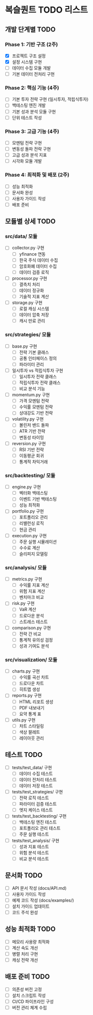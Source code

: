# 복슬퀀트 TODO 리스트

## 개발 단계별 TODO

### Phase 1: 기반 구조 (2주)
- [x] 프로젝트 구조 설정
- [x] 설정 시스템 구현
- [ ] 데이터 수집 모듈 개발
- [ ] 기본 데이터 전처리 구현

### Phase 2: 핵심 기능 (4주)
- [ ] 기본 투자 전략 구현 (일시투자, 적립식투자)
- [ ] 백테스팅 엔진 개발
- [ ] 기본 성과 분석 모듈 구현
- [ ] 단위 테스트 작성

### Phase 3: 고급 기능 (4주)
- [ ] 모멘텀 전략 구현
- [ ] 변동성 돌파 전략 구현
- [ ] 고급 성과 분석 지표
- [ ] 시각화 모듈 개발

### Phase 4: 최적화 및 배포 (2주)
- [ ] 성능 최적화
- [ ] 문서화 완성
- [ ] 사용자 가이드 작성
- [ ] 배포 준비

## 모듈별 상세 TODO

### src/data/ 모듈
- [ ] collector.py 구현
  - [ ] yfinance 연동
  - [ ] 한국 주식 데이터 수집
  - [ ] 암호화폐 데이터 수집
  - [ ] 데이터 검증 로직
- [ ] processor.py 구현
  - [ ] 결측치 처리
  - [ ] 데이터 정규화
  - [ ] 기술적 지표 계산
- [ ] storage.py 구현
  - [ ] 로컬 캐싱 시스템
  - [ ] 데이터 압축 저장
  - [ ] 캐시 만료 관리

### src/strategies/ 모듈
- [ ] base.py 구현
  - [ ] 전략 기본 클래스
  - [ ] 공통 인터페이스 정의
  - [ ] 파라미터 관리
- [ ] 일시투자 vs 적립식투자 구현
  - [ ] 일시투자 전략 클래스
  - [ ] 적립식투자 전략 클래스
  - [ ] 비교 분석 기능
- [ ] momentum.py 구현
  - [ ] 가격 모멘텀 전략
  - [ ] 수익률 모멘텀 전략
  - [ ] 상대강도 기반 전략
- [ ] volatility.py 구현
  - [ ] 볼린저 밴드 돌파
  - [ ] ATR 기반 전략
  - [ ] 변동성 타이밍
- [ ] reversion.py 구현
  - [ ] RSI 기반 전략
  - [ ] 이동평균 회귀
  - [ ] 통계적 차익거래

### src/backtesting/ 모듈
- [ ] engine.py 구현
  - [ ] 벡터화 백테스팅
  - [ ] 이벤트 기반 백테스팅
  - [ ] 성능 최적화
- [ ] portfolio.py 구현
  - [ ] 포트폴리오 관리
  - [ ] 리밸런싱 로직
  - [ ] 현금 관리
- [ ] execution.py 구현
  - [ ] 주문 실행 시뮬레이션
  - [ ] 수수료 계산
  - [ ] 슬리피지 모델링

### src/analysis/ 모듈
- [ ] metrics.py 구현
  - [ ] 수익률 지표 계산
  - [ ] 위험 지표 계산
  - [ ] 벤치마크 비교
- [ ] risk.py 구현
  - [ ] VaR 계산
  - [ ] 드로다운 분석
  - [ ] 스트레스 테스트
- [ ] comparison.py 구현
  - [ ] 전략 간 비교
  - [ ] 통계적 유의성 검정
  - [ ] 성과 기여도 분석

### src/visualization/ 모듈
- [ ] charts.py 구현
  - [ ] 수익률 곡선 차트
  - [ ] 드로다운 차트
  - [ ] 히트맵 생성
- [ ] reports.py 구현
  - [ ] HTML 리포트 생성
  - [ ] PDF 내보내기
  - [ ] 요약 통계 표
- [ ] utils.py 구현
  - [ ] 차트 스타일링
  - [ ] 색상 팔레트
  - [ ] 레이아웃 관리

## 테스트 TODO
- [ ] tests/test_data/ 구현
  - [ ] 데이터 수집 테스트
  - [ ] 데이터 전처리 테스트
  - [ ] 데이터 저장 테스트
- [ ] tests/test_strategies/ 구현
  - [ ] 전략 로직 테스트
  - [ ] 파라미터 검증 테스트
  - [ ] 엣지 케이스 테스트
- [ ] tests/test_backtesting/ 구현
  - [ ] 백테스팅 엔진 테스트
  - [ ] 포트폴리오 관리 테스트
  - [ ] 주문 실행 테스트
- [ ] tests/test_analysis/ 구현
  - [ ] 성과 지표 테스트
  - [ ] 위험 분석 테스트
  - [ ] 비교 분석 테스트

## 문서화 TODO
- [ ] API 문서 작성 (docs/API.md)
- [ ] 사용자 가이드 작성
- [ ] 예제 코드 작성 (docs/examples/)
- [ ] 설치 가이드 업데이트
- [ ] 코드 주석 완성

## 성능 최적화 TODO
- [ ] 메모리 사용량 최적화
- [ ] 계산 속도 개선
- [ ] 병렬 처리 구현
- [ ] 캐싱 전략 개선

## 배포 준비 TODO
- [ ] 의존성 버전 고정
- [ ] 설치 스크립트 작성
- [ ] CI/CD 파이프라인 구성
- [ ] 버전 관리 체계 수립